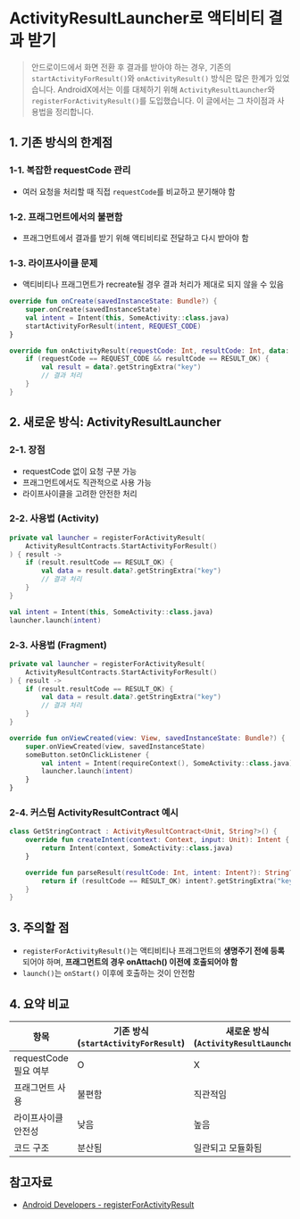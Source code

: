 # ActivityResultLauncher로 액티비티 결과 받기

> 안드로이드에서 화면 전환 후 결과를 받아야 하는 경우, 기존의 `startActivityForResult()`와 `onActivityResult()` 방식은 많은 한계가 있었습니다.
> AndroidX에서는 이를 대체하기 위해 `ActivityResultLauncher`와 `registerForActivityResult()`를 도입했습니다.
> 이 글에서는 그 차이점과 사용법을 정리합니다.

## 1. 기존 방식의 한계점

### 1-1. 복잡한 requestCode 관리

* 여러 요청을 처리할 때 직접 `requestCode`를 비교하고 분기해야 함

### 1-2. 프래그먼트에서의 불편함

* 프래그먼트에서 결과를 받기 위해 액티비티로 전달하고 다시 받아야 함

### 1-3. 라이프사이클 문제

* 액티비티나 프래그먼트가 recreate될 경우 결과 처리가 제대로 되지 않을 수 있음

```kotlin
override fun onCreate(savedInstanceState: Bundle?) {
    super.onCreate(savedInstanceState)
    val intent = Intent(this, SomeActivity::class.java)
    startActivityForResult(intent, REQUEST_CODE)
}

override fun onActivityResult(requestCode: Int, resultCode: Int, data: Intent?) {
    if (requestCode == REQUEST_CODE && resultCode == RESULT_OK) {
        val result = data?.getStringExtra("key")
        // 결과 처리
    }
}
```

## 2. 새로운 방식: ActivityResultLauncher

### 2-1. 장점

* requestCode 없이 요청 구분 가능
* 프래그먼트에서도 직관적으로 사용 가능
* 라이프사이클을 고려한 안전한 처리

### 2-2. 사용법 (Activity)

```kotlin
private val launcher = registerForActivityResult(
    ActivityResultContracts.StartActivityForResult()
) { result ->
    if (result.resultCode == RESULT_OK) {
        val data = result.data?.getStringExtra("key")
        // 결과 처리
    }
}

val intent = Intent(this, SomeActivity::class.java)
launcher.launch(intent)
```

### 2-3. 사용법 (Fragment)

```kotlin
private val launcher = registerForActivityResult(
    ActivityResultContracts.StartActivityForResult()
) { result ->
    if (result.resultCode == RESULT_OK) {
        val data = result.data?.getStringExtra("key")
        // 결과 처리
    }
}

override fun onViewCreated(view: View, savedInstanceState: Bundle?) {
    super.onViewCreated(view, savedInstanceState)
    someButton.setOnClickListener {
        val intent = Intent(requireContext(), SomeActivity::class.java)
        launcher.launch(intent)
    }
}
```

### 2-4. 커스텀 ActivityResultContract 예시

```kotlin
class GetStringContract : ActivityResultContract<Unit, String?>() {
    override fun createIntent(context: Context, input: Unit): Intent {
        return Intent(context, SomeActivity::class.java)
    }

    override fun parseResult(resultCode: Int, intent: Intent?): String? {
        return if (resultCode == RESULT_OK) intent?.getStringExtra("key") else null
    }
}
```

## 3. 주의할 점

* `registerForActivityResult()`는 액티비티나 프래그먼트의 **생명주기 전에 등록**되어야 하며, **프래그먼트의 경우 onAttach() 이전에 호출되어야 함**
* `launch()`는 `onStart()` 이후에 호출하는 것이 안전함

## 4. 요약 비교

| 항목                | 기존 방식 (`startActivityForResult`) | 새로운 방식 (`ActivityResultLauncher`) |
| ----------------- | -------------------------------- | --------------------------------- |
| requestCode 필요 여부 | O                                | X                                 |
| 프래그먼트 사용          | 불편함                              | 직관적임                              |
| 라이프사이클 안전성        | 낮음                               | 높음                                |
| 코드 구조             | 분산됨                              | 일관되고 모듈화됨                         |

## 참고자료

* [Android Developers - registerForActivityResult](https://developer.android.com/training/basics/intents/result)
